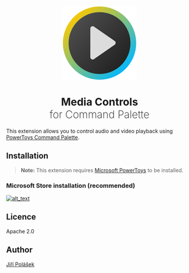 <div align="center">

<img src="./art/logo.svg" alt="Logo" width="200" height="200">
<h1 align="center"><span style="font-weight: bold">Media Controls</span> <br /><span style="font-weight: 200">for Command Palette</span></h1>

</div>

This extension allows you to control audio and video playback using [PowerToys Command Palette](https://learn.microsoft.com/en-us/windows/powertoys/command-palette/overview).

## Installation

> **Note:** This extension requires [Microsoft PowerToys](https://apps.microsoft.com/detail/9N3BQ81G19K7) to be installed.

### Microsoft Store installation (recommended)

<a href="https://apps.microsoft.com/detail/9NDDQK5VVLNB"><img alt="alt_text" width="240px" src="https://get.microsoft.com/images/en-us%20dark.svg" /></a>

## Licence

Apache 2.0

## Author

[Jiří Polášek](https://jiripolasek.com)